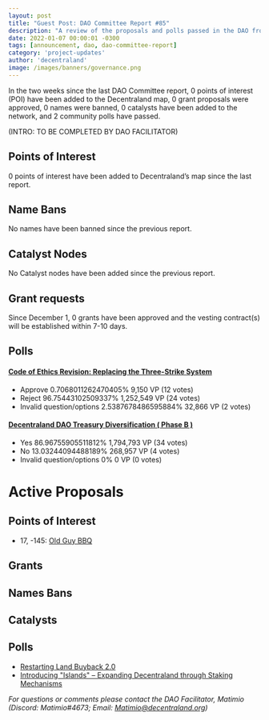 ```yaml
---
layout: post
title: "Guest Post: DAO Committee Report #85"
description: "A review of the proposals and polls passed in the DAO from December 1 through December 15".
date: 2022-01-07 00:00:01 -0300
tags: [announcement, dao, dao-committee-report]
category: 'project-updates'
author: 'decentraland'
image: /images/banners/governance.png
---
```


In the two weeks since the last DAO Committee report, 0 points of interest (POI) have been added to the Decentraland map, 0 grant proposals were approved, 0 names were banned, 0 catalysts have been added to the network, and 2 community polls have passed.

(INTRO: TO BE COMPLETED BY DAO FACILITATOR)

## Points of Interest
0 points of interest have been added to Decentraland’s map since the last report.


## Name Bans

No names have been banned since the previous report.

## Catalyst Nodes
No Catalyst nodes have been added since the previous report.


## Grant requests
Since December 1, 0 grants have been approved and the vesting contract(s) will be established within 7-10 days.


## Polls

#### [Code of Ethics Revision: Replacing the Three-Strike System](https://governance.decentraland.org/proposal/?id=09d97427-ddb7-42a6-98fb-3db07e74a2a9)

* Approve 0.7068011262470405% 9,150 VP (12 votes)
* Reject 96.75443102509337% 1,252,549 VP (24 votes)
* Invalid question/options 2.5387678486595884% 32,866 VP (2 votes)


#### [Decentraland DAO Treasury Diversification ( Phase B )](https://governance.decentraland.org/proposal/?id=6adc1fe4-2155-41e6-8d4e-fd246a660a35)

* Yes  86.96755905511812% 1,794,793 VP (34 votes)
* No 13.03244094488189% 268,957 VP (4 votes)
* Invalid question/options 0% 0 VP (0 votes)



# Active Proposals

## Points of Interest

* 17, -145: [Old Guy BBQ](https://governance.decentraland.org/proposal/?id=39555ab5-275a-41d0-9d1e-295af263fe78)

## Grants


## Names Bans


## Catalysts


## Polls

* [Restarting Land Buyback 2.0](https://governance.decentraland.org/proposal/?id=125c733d-e9aa-4e71-97c4-0b0b96c00219)
* [Introducing &#34;Islands&#34; – Expanding Decentraland through Staking Mechanisms](https://governance.decentraland.org/proposal/?id=f260b03a-4282-4854-af04-546040ad01a3)

*For questions or comments please contact the DAO Facilitator, Matimio (Discord: Matimio#4673; Email: [Matimio@decentraland.org](mailto:Matimio@decentraland.org))*